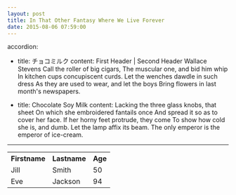 ```yaml
---
layout: post
title: In That Other Fantasy Where We Live Forever 
date: 2015-08-06 07:59:00
---
```

accordion: 
  - title: チョコミルク
    content: First Header  | Second Header Wallace Stevens Call the roller of big cigars, The muscular one, and bid him whip In kitchen cups concupiscent curds. Let the wenches dawdle in such dress As they are used to wear, and let the boys Bring flowers in last month's newspapers. 
    
  - title: Chocolate Soy Milk
    content: Lacking the three glass knobs, that sheet On which she embroidered fantails once And spread it so as to cover her face. If her horny feet protrude, they come To show how cold she is, and dumb. Let the lamp affix its beam. The only emperor is the emperor of ice-cream. 
---
<table style="width:100%">
  <tr>
    <th>Firstname</th>
    <th>Lastname</th> 
    <th>Age</th>
  </tr>
  <tr>
    <td>Jill</td>
    <td>Smith</td> 
    <td>50</td>
  </tr>
  <tr>
    <td>Eve</td>
    <td>Jackson</td> 
    <td>94</td>
  </tr>
</table>
